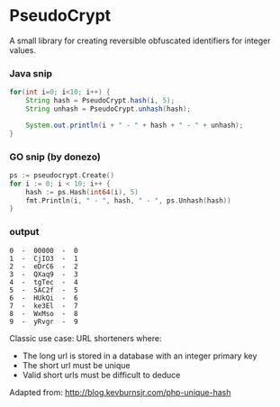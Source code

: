 PseudoCrypt
===========

A small library for creating reversible obfuscated identifiers for integer values.

### Java snip
```java
for(int i=0; i<10; i++) {
    String hash = PseudoCrypt.hash(i, 5);
    String unhash = PseudoCrypt.unhash(hash);

    System.out.println(i + " - " + hash + " - " + unhash);
}
```

### GO snip (by donezo)
```go
ps := pseudocrypt.Create()
for i := 0; i < 10; i++ {
    hash := ps.Hash(int64(i), 5)
    fmt.Println(i, " - ", hash, " - ", ps.Unhash(hash))
}
```

### output
```
0  -  00000  -  0
1  -  CjIO3  -  1
2  -  eDrC6  -  2
3  -  QXaq9  -  3
4  -  tgTec  -  4
5  -  5AC2f  -  5
6  -  HUkQi  -  6
7  -  ke3El  -  7
8  -  WxMso  -  8
9  -  yRvgr  -  9
```

Classic use case: URL shorteners where:
* The long url is stored in a database with an integer primary key
* The short url must be unique
* Valid short urls must be difficult to deduce

Adapted from: http://blog.kevburnsjr.com/php-unique-hash
